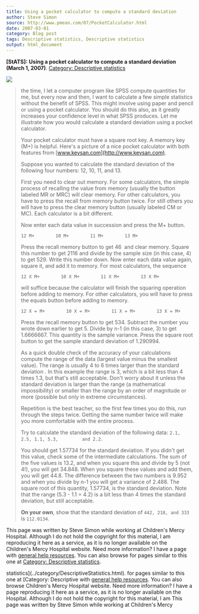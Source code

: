 ```yaml
---
title: Using a pocket calculator to compute a standard deviation
author: Steve Simon
source: http://www.pmean.com/07/PocketCalculator.html
date: 2007-03-01
category: Blog post
tags: Descriptive statistics, Descriptive statistics
output: html_document
---
```

**[StATS]:** **Using a pocket calculator to compute
a standard deviation (March 1, 2007)**. [Category: Descriptive
statistics](../category/DescriptiveStatistics.html)

![](../../../web/images/07/PocketCalculator01.jpg)
> the time, I let a computer program like SPSS compute quantities for
> me, but every now and then, I want to calculate a few simple
> statistics without the benefit of SPSS. This might involve using paper
> and pencil or using a pocket calculator. You should do this also, as
> it greatly increases your confidence level in what SPSS produces. Let
> me illustrate how you would calculate a standard deviation using a
> pocket calculator.
>
> Your pocket calculator must have a square root key. A memory key (M+)
> is helpful. Here\'s a picture of a nice pocket calculator with both
> features from [www.keysan.com](http://www.keysan.com).
>
> Suppose you wanted to calculate the standard deviation of the
> following four numbers: 12, 10, 11, and 13.
>
> First you need to clear out memory. For some calculators, the simple
> process of recalling the value from memory (usually the button labeled
> MR or MRC) will clear memory. For other calculators, you have to press
> the recall from memory button twice. For still others you will have to
> press the clear memory button (usually labeled CM or MC). Each
> calculator is a bit different.
>
> Now enter each data value in succession and press the M+ button.
>
> `12 M+        10 M+        11 M+        13 M+`
>
> Press the recall memory button to get 46  and clear memory. Square
> this number to get 2116 and divide by the sample size (in this case,
> 4) to get 529. Write this number down. Now enter each data value
> again, square it, and add it to memory. For most calculators, the
> sequence
>
> `12 X M+        10 X M+        11 X M+        13 X M+`
>
> will suffice because the calculator will finish the squaring operation
> before adding to memory. For other calculators, you will have to press
> the equals button before adding to memory.
>
> `12 X = M+        10 X = M+        11 X = M+        13 X = M+`
>
> Press the recall memory button to get 534. Subtract the number you
> wrote down earlier to get 5. Divide by n-1 (in this case, 3) to get
> 1.6666667. This quantity is the sample variance. Press the square root
> button to get the sample standard deviation of 1.290994.
>
> As a quick double check of the accuracy of your calculations compute
> the range of the data (largest value minus the smallest value). The
> range is usually 4 to 6 times larger than the standard deviation . In
> this example the range is 3, which is a bit less than 4 times 1.3, but
> that\'s still acceptable. Don\'t worry about it unless the standard
> deviation is larger than the range (a mathematical impossibility) or
> smaller than the range by an order of magnitude or more (possible but
> only in extreme circumstances).
>
> Repetition is the best teacher, so the first few times you do this,
> run through the steps twice. Getting the same number twice will make
> you more comfortable with the entire process.
>
> Try to calculate the standard deviation of the following data:
> `2.1, 2.5, 1.1, 5.3,         and 2.2`.
>
> You should get 1.57734 for the standard deviation. If you didn\'t get
> this value, check some of the intermediate calculations. The sum of
> the five values is 13.2, and when you square this and divide by 5 (not
> 4!), you will get 34.848. When you square these values and add them,
> you will get 44.8. The difference between the two numbers is 9.952 and
> when you divide by n-1 you will get a variance of 2.488. The square
> root of this quantity, 1.57734, is the standard deviation. Note that
> the range (5.3 - 1.1 = 4.2) is a bit less than 4 times the standard
> deviation, but still acceptable.
>
> **On your own**, show that the standard deviation of
> `442, 218, and 333` is `112.0134`.

This page was written by Steve Simon while working at Children\'s Mercy
Hospital. Although I do not hold the copyright for this material, I am
reproducing it here as a service, as it is no longer available on the
Children\'s Mercy Hospital website. Need more information? I have a page
with [general help resources](../GeneralHelp.html). You can also browse
for pages similar to this one at [Category: Descriptive
statistics](../category/DescriptiveStatistics.html).
<!---More--->
statistics](../category/DescriptiveStatistics.html).
for pages similar to this one at [Category: Descriptive
with [general help resources](../GeneralHelp.html). You can also browse
Children\'s Mercy Hospital website. Need more information? I have a page
reproducing it here as a service, as it is no longer available on the
Hospital. Although I do not hold the copyright for this material, I am
This page was written by Steve Simon while working at Children\'s Mercy

<!---Do not use
**[StATS]:** **Using a pocket calculator to compute
This page was written by Steve Simon while working at Children\'s Mercy
Hospital. Although I do not hold the copyright for this material, I am
reproducing it here as a service, as it is no longer available on the
Children\'s Mercy Hospital website. Need more information? I have a page
with [general help resources](../GeneralHelp.html). You can also browse
for pages similar to this one at [Category: Descriptive
statistics](../category/DescriptiveStatistics.html).
--->

